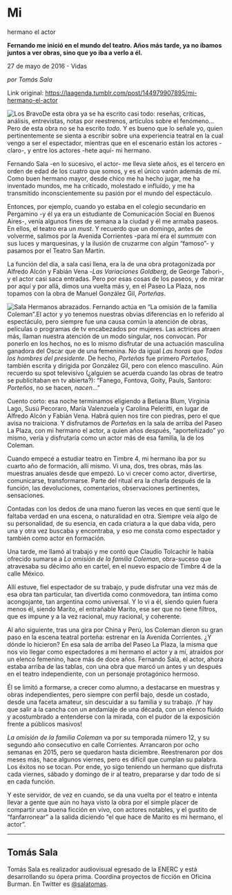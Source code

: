 # Mi
hermano el actor

**Fernando me inició en el mundo del teatro. Años más tarde, ya no íbamos juntos a ver obras, sino que yo iba a verlo a él.**

27 de mayo de 2016 - Vidas

_por Tomás Sala_

Link original: https://laagenda.tumblr.com/post/144979907895/mi-hermano-el-actor

![Los Bravo](https://64.media.tumblr.com/1afd960c50419a00cd7a97becbbb01fb/tumblr_inline_pk0e56V89H1t6q87u_500.jpg)De
esta obra ya se ha escrito casi todo: reseñas, críticas, análisis,
entrevistas, notas por reestrenos, artículos sobre el fenómeno…
Pero de esta obra no se ha escrito *todo*.
Y es bueno que lo señale yo, quien pertinentemente se sienta a
escribir sobre una experiencia teatral en la cual vengo a ser el
espectador, mientras que en el escenario están los actores -claro-,
y entre los actores -hete aquí- mi hermano.

Fernando
Sala -en lo sucesivo, el actor- me lleva siete años, es el tercero
en orden de edad de los cuatro que somos, y es el único varón además de mí. Como buen hermano mayor, desde chico me ha hecho jugar, me ha
inventado mundos, me ha criticado, molestado e influído, y me ha
transmitido inconscientemente su pasión por el mundo del
espectáculo. 


Entonces,
por ejemplo, cuando yo estaba en el colegio secundario en Pergamino
-y él ya era un estudiante de Comunicación Social en Buenos Aires-,
venía algunos fines de semana a la ciudad y él me armaba paseos. En
ellos, el teatro era un *must*.
Y recuerdo que un domingo, antes de volverme, salimos por la Avenida
Corrientes -para mí era el *summum*
con sus luces y marquesinas, y la ilusión de cruzarme con algún
“famoso”- y pasamos por el Teatro San Martín. 


La
función del día, a sala casi llena, era la de una obra
protagonizada por Alfredo Alcón y Fabián Vena -*Las
Variaciones Goldberg*,
de George Tabori-, y el actor casi saca entradas. Pero por esas cosas
de los paseos, y de mirar por aquí y por allá, dimos una vuelta más
y, en el Paseo La Plaza, nos topamos con la obra de Manuel González
Gil, *Porteñas*.



![Sala](https://64.media.tumblr.com/1afd960c50419a00cd7a97becbbb01fb/tumblr_inline_pk0e56V89H1t6q87u_500.jpg) Hermanos abrazados. Fernando actúa en “La omisión de la familia Coleman”.El
actor y yo tenemos nuestras obvias diferencias en lo referido al
espectáculo, pero siempre fue una causa común la atención de
obras, películas o programas de tv encabezados por mujeres. Las
actrices atraen más, llaman nuestra atención de un modo singular,
nos convocan. Por ponerlo en los hechos, no es lo mismo disfrutar
de una actuación masculina ganadora del Oscar que de una femenina.
No da igual *Las
horas* que *Todos
los hombres del presidente*.
De hecho, *Porteñas*
fue primero *Porteños*,
también escrita y dirigida por González Gil, pero con elenco
masculino. Aún recuerdo su spot televisivo (¿alguien se acuerda
cuando las obras de teatro se publicitaban en tv abierta?): “Fanego,
Fontova, Goity, Pauls, Santoro: *Porteños*,
no se hacen, *nacen*…”



Cuento
corto: esa noche terminamos eligiendo a Betiana Blum, Virginia Lago,
Susú Pecoraro, María Valenzuela y Carolina Peleritti, en lugar de
Alfredo Alcón y Fabián Vena. Habrá quien nos tire con piedras,
pero el que avisa no traiciona. Y disfrutamos de *Porteñas*
en la sala de arriba del Paseo La Plaza, con mi hermano el actor, a
quien años después, “aporteñizado” yo mismo, vería y
disfrutaría como un actor más de esa familia, la de los Coleman.

Cuando
empecé a estudiar teatro en Timbre 4, mi hermano iba por su cuarto
año de formación, allí mismo. Vi una, dos, tres obras, más las
muestras anuales desde que empezó. Lo vi crecer como actor,
divertirse, comunicarse, transformarse. Parte del ritual era la
charla después de la función, las devoluciones, comentarios, observaciones
pertinentes, sensaciones. 


Contadas
con los dedos de una mano fueron las veces en que sentí que le
faltaba verdad en una escena, o naturalidad en otra. Siempre veía
algo de su personalidad, de su esencia, en cada criatura a la que
daba vida, pero una y otra vez buscaba y encontraba, y eso me consta
como espectador y también como actor en formación.

Una
tarde, me llamó al trabajo y me contó que Claudio Tolcachir le
había ofrecido sumarse a *La
omisión de la familia Coleman*,
obra-suceso que atravesaba su décimo año en cartel, en el nuevo
espacio de Timbre 4 de la calle México. 


Allí
estuve, fiel espectador de su trabajo, y pude disfrutar una vez más
de esa obra tan particular, tan divertida como conmovedora, tan
íntima como acongojante, tan argentina como universal. Y lo vi a él,
siendo quien fuera menos él, siendo Marito, el entrañable Marito, ese
ser que no tiene filtros, que es impune y a la vez racional, muy
racional, y coherente. 


Al
año siguiente, tras una gira por China y Perú, los Coleman dieron
su gran paso en la escena teatral porteña: estrenar en la Avenida
Corrientes. ¿Y dónde lo hicieron? En esa sala de arriba del Paseo
La Plaza, la misma que nos vio llegar como espectadores a mi hermano
el actor y a mí, atraídos por un elenco femenino, hace más de doce
años. Fernando Sala, el actor, ahora estaba arriba de las tablas,
con una obra que marcó un antes y un después en el teatro
independiente, con un personaje protagónico hermoso. 


Él
se limitó a formarse, a crecer como alumno, a destacarse en muestras
y obras independientes, pero siempre con perfil bajo, desde un
costado, desde una faceta amateur, sin descuidar a su familia y su
trabajo. ¡Y hay que salir a la cancha con un andamiaje de una
década, con un elenco fluido y acostumbrado a entenderse con la
mirada, con el pudor de la exposición frente a públicos masivos!

*La
omisión de la familia Coleman*
va por su temporada número 12, y su segundo año consecutivo en
calle Corrientes. Arrancaron por ocho semanas en 2015, pero se
quedaron hasta diciembre. Reestrenaron por dos meses más, hace
algunos viernes, pero es difícil que cumplan su palabra. Los
éxitos no se tocan. Por ende, yo sigo teniendo un hermano que
disfruta cada viernes, sábado y domingo de ir al teatro, prepararse
y dar todo de sí en cada función. 


Y
este servidor, de vez en cuando, se da una vuelta por el teatro e
intenta llevar a gente que aún no haya visto la obra por el simple
placer de compartir una buena ficción en vivo, con actores notables,
y el gustito de “fanfarronear” a la salida diciendo “el que
hace de Marito es mi hermano, el actor”.

  




---

Tomás
Sala
----------

Tomás
Sala es realizador audiovisual egresado de la ENERC y está
desarrollando su ópera prima. Coordina proyectos de ficción en
Oficina Burman. En Twitter es [@salatomas](https://twitter.com/SalaTomas). 

